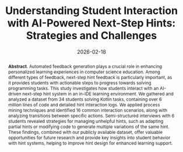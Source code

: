 ---
title: "Understanding Student Interaction with AI-Powered Next-Step Hints: Strategies and Challenges"
authors: '<i>Anastasiia Birillo, Aleksei Rostovskii, Yaroslav Golubev and Hieke Keuning</i>'
status: "accepted"
collection: publications
permalink: /publications/2026-02-18-student-interaction-with-ai-hints
date: 2026-02-18
venue: "<b>SIGCSE'26</b>"
counter_id: 'C39'
level: 'A'
abstract: "<p><b>Abstract</b>. Automated feedback generation plays a crucial role in enhancing personalized learning experiences in computer science education. Among different types of feedback, next-step hint feedback is particularly important, as it provides students with actionable steps to progress towards solving programming tasks. This study investigates how students interact with an AI-driven next-step hint system in an in-IDE learning environment. We gathered and analyzed a dataset from 34 students solving Kotlin tasks, containing over 6 million lines of code and detailed hint interaction logs. We applied process mining techniques and identified 16 common interaction scenarios, along with analyzing transitions between specific actions. Semi-structured interviews with 6 students revealed strategies for managing unhelpful hints, such as adapting partial hints or modifying code to generate multiple variations of the same hint. These findings, combined with our publicly available dataset, offer valuable opportunities for future research and provide key insights into student behavior with hint systems, helping to improve hint design for enhanced learning support.</p>"
---